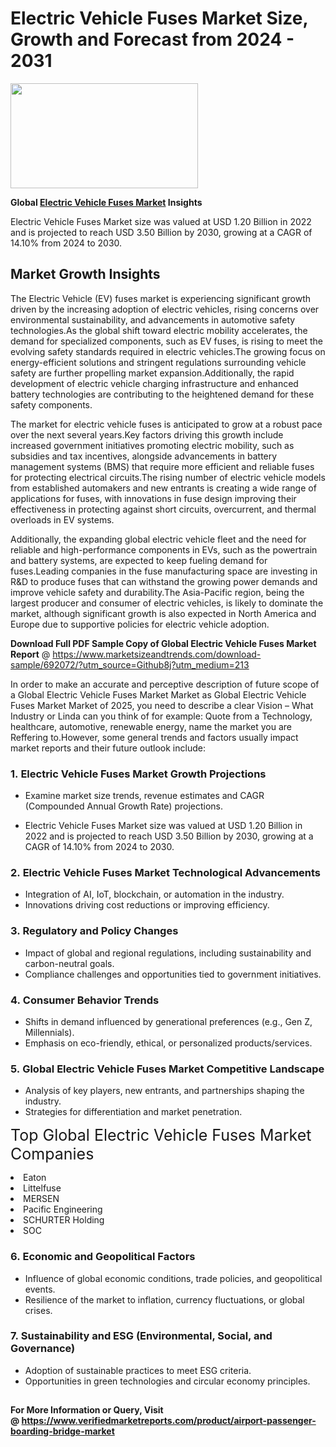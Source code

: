 <H1>Electric Vehicle Fuses Market Size, Growth and Forecast from 2024 - 2031</H1><img class="aligncenter size-medium wp-image-584254" src="https://thirdeyenews.in/wp-content/uploads/2024/09/Global-Market-Research-300x168.jpeg" alt="" width="300" height="168" /><p><strong>Global&nbsp;<a href="https://www.marketsizeandtrends.com/download-sample/692072/?utm_source=Github8j?utm_medium=213">Electric Vehicle Fuses Market</a> Insights</strong></p><p>Electric Vehicle Fuses Market size was valued at USD 1.20 Billion in 2022 and is projected to reach USD 3.50 Billion by 2030, growing at a CAGR of 14.10% from 2024 to 2030.</p><p><h2>Market Growth Insights</h2> <p>The Electric Vehicle (EV) fuses market is experiencing significant growth driven by the increasing adoption of electric vehicles, rising concerns over environmental sustainability, and advancements in automotive safety technologies.As the global shift toward electric mobility accelerates, the demand for specialized components, such as EV fuses, is rising to meet the evolving safety standards required in electric vehicles.The growing focus on energy-efficient solutions and stringent regulations surrounding vehicle safety are further propelling market expansion.Additionally, the rapid development of electric vehicle charging infrastructure and enhanced battery technologies are contributing to the heightened demand for these safety components.</p> <p>The market for electric vehicle fuses is anticipated to grow at a robust pace over the next several years.Key factors driving this growth include increased government initiatives promoting electric mobility, such as subsidies and tax incentives, alongside advancements in battery management systems (BMS) that require more efficient and reliable fuses for protecting electrical circuits.The rising number of electric vehicle models from established automakers and new entrants is creating a wide range of applications for fuses, with innovations in fuse design improving their effectiveness in protecting against short circuits, overcurrent, and thermal overloads in EV systems.</p> <p>Additionally, the expanding global electric vehicle fleet and the need for reliable and high-performance components in EVs, such as the powertrain and battery systems, are expected to keep fueling demand for fuses.Leading companies in the fuse manufacturing space are investing in R&D to produce fuses that can withstand the growing power demands and improve vehicle safety and durability.The Asia-Pacific region, being the largest producer and consumer of electric vehicles, is likely to dominate the market, although significant growth is also expected in North America and Europe due to supportive policies for electric vehicle adoption.</p> <p><span class=""><strong>Download Full PDF Sample Copy of Global Electric Vehicle Fuses Market Report</strong> @ <a href="https://www.marketsizeandtrends.com/download-sample/692072/?utm_source=Github8j?utm_medium=213" target="_blank">https://www.marketsizeandtrends.com/download-sample/692072/?utm_source=Github8j?utm_medium=213</a></span></p><p>In order to make an accurate and perceptive description of future scope of a Global&nbsp;Electric Vehicle Fuses Market Market as Global&nbsp;Electric Vehicle Fuses Market Market of 2025, you need to describe a clear Vision &ndash; What Industry or Linda can you think of for example: Quote from a Technology, healthcare, automotive, renewable energy, name the market you are Reffering to.However, some general trends and factors usually impact market reports and their future outlook include:</p><h3>1.&nbsp;<strong>Electric Vehicle Fuses Market Growth Projections</strong></h3><ul><li>Examine market size trends, revenue estimates and CAGR (Compounded Annual Growth Rate) projections.</li><li><p>Electric Vehicle Fuses Market size was valued at USD 1.20 Billion in 2022 and is projected to reach USD 3.50 Billion by 2030, growing at a CAGR of 14.10% from 2024 to 2030.</p></li></ul><h3>2.&nbsp;<strong>Electric Vehicle Fuses Market Technological Advancements</strong></h3><ul><li>Integration of AI, IoT, blockchain, or automation in the industry.</li><li>Innovations driving cost reductions or improving efficiency.</li></ul><h3>3.&nbsp;<strong>Regulatory and Policy Changes</strong></h3><ul><li>Impact of global and regional regulations, including sustainability and carbon-neutral goals.</li><li>Compliance challenges and opportunities tied to government initiatives.</li></ul><h3>4.&nbsp;<strong>Consumer Behavior Trends</strong></h3><ul><li>Shifts in demand influenced by generational preferences (e.g., Gen Z, Millennials).</li><li>Emphasis on eco-friendly, ethical, or personalized products/services.</li></ul><h3>5.&nbsp;<strong>Global Electric Vehicle Fuses Market Competitive Landscape</strong></h3><ul><li>Analysis of key players, new entrants, and partnerships shaping the industry.</li><li>Strategies for differentiation and market penetration.</li></ul><p data-pm-slice="1 1 []"><span style="color: inherit; font-family: inherit; font-size: 25px;">Top Global Electric Vehicle Fuses Market Companies</span></p><div class="" data-test-id=""><p><li>Eaton</li><li> Littelfuse</li><li> MERSEN</li><li> Pacific Engineering</li><li> SCHURTER Holding</li><li> SOC</li></p></div><h3>6.&nbsp;<strong>Economic and Geopolitical Factors</strong></h3><ul><li>Influence of global economic conditions, trade policies, and geopolitical events.</li><li>Resilience of the market to inflation, currency fluctuations, or global crises.</li></ul><h3>7.&nbsp;<strong>Sustainability and ESG (Environmental, Social, and Governance)</strong></h3><ul><li>Adoption of sustainable practices to meet ESG criteria.</li><li>Opportunities in green technologies and circular economy principles.</li></ul><h2><strong style="font-size: 14px;">For More Information or Query, Visit @&nbsp;</strong><a style="background-color: #ffffff; font-size: 14px;" href="https://www.marketsizeandtrends.com/report/electric-vehicle-fuses-market/" target="_blank">https://www.verifiedmarketreports.com/product/airport-passenger-boarding-bridge-market</a></h2>